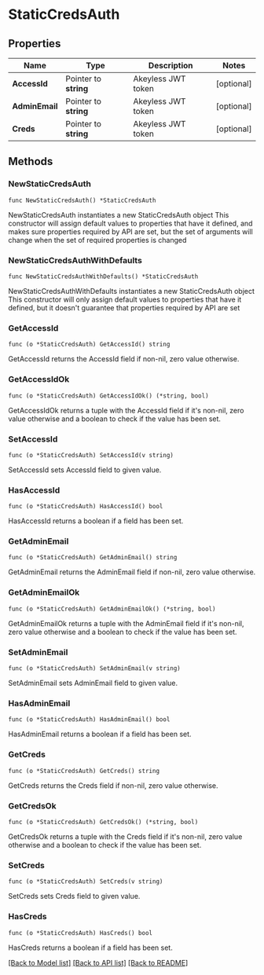 # StaticCredsAuth

## Properties

Name | Type | Description | Notes
------------ | ------------- | ------------- | -------------
**AccessId** | Pointer to **string** | Akeyless JWT token | [optional] 
**AdminEmail** | Pointer to **string** | Akeyless JWT token | [optional] 
**Creds** | Pointer to **string** | Akeyless JWT token | [optional] 

## Methods

### NewStaticCredsAuth

`func NewStaticCredsAuth() *StaticCredsAuth`

NewStaticCredsAuth instantiates a new StaticCredsAuth object
This constructor will assign default values to properties that have it defined,
and makes sure properties required by API are set, but the set of arguments
will change when the set of required properties is changed

### NewStaticCredsAuthWithDefaults

`func NewStaticCredsAuthWithDefaults() *StaticCredsAuth`

NewStaticCredsAuthWithDefaults instantiates a new StaticCredsAuth object
This constructor will only assign default values to properties that have it defined,
but it doesn't guarantee that properties required by API are set

### GetAccessId

`func (o *StaticCredsAuth) GetAccessId() string`

GetAccessId returns the AccessId field if non-nil, zero value otherwise.

### GetAccessIdOk

`func (o *StaticCredsAuth) GetAccessIdOk() (*string, bool)`

GetAccessIdOk returns a tuple with the AccessId field if it's non-nil, zero value otherwise
and a boolean to check if the value has been set.

### SetAccessId

`func (o *StaticCredsAuth) SetAccessId(v string)`

SetAccessId sets AccessId field to given value.

### HasAccessId

`func (o *StaticCredsAuth) HasAccessId() bool`

HasAccessId returns a boolean if a field has been set.

### GetAdminEmail

`func (o *StaticCredsAuth) GetAdminEmail() string`

GetAdminEmail returns the AdminEmail field if non-nil, zero value otherwise.

### GetAdminEmailOk

`func (o *StaticCredsAuth) GetAdminEmailOk() (*string, bool)`

GetAdminEmailOk returns a tuple with the AdminEmail field if it's non-nil, zero value otherwise
and a boolean to check if the value has been set.

### SetAdminEmail

`func (o *StaticCredsAuth) SetAdminEmail(v string)`

SetAdminEmail sets AdminEmail field to given value.

### HasAdminEmail

`func (o *StaticCredsAuth) HasAdminEmail() bool`

HasAdminEmail returns a boolean if a field has been set.

### GetCreds

`func (o *StaticCredsAuth) GetCreds() string`

GetCreds returns the Creds field if non-nil, zero value otherwise.

### GetCredsOk

`func (o *StaticCredsAuth) GetCredsOk() (*string, bool)`

GetCredsOk returns a tuple with the Creds field if it's non-nil, zero value otherwise
and a boolean to check if the value has been set.

### SetCreds

`func (o *StaticCredsAuth) SetCreds(v string)`

SetCreds sets Creds field to given value.

### HasCreds

`func (o *StaticCredsAuth) HasCreds() bool`

HasCreds returns a boolean if a field has been set.


[[Back to Model list]](../README.md#documentation-for-models) [[Back to API list]](../README.md#documentation-for-api-endpoints) [[Back to README]](../README.md)


